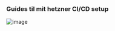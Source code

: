 ### Guides til mit hetzner CI/CD setup
![image](https://github.com/user-attachments/assets/a81344dc-babb-4cf7-b1a2-98892834d532)
